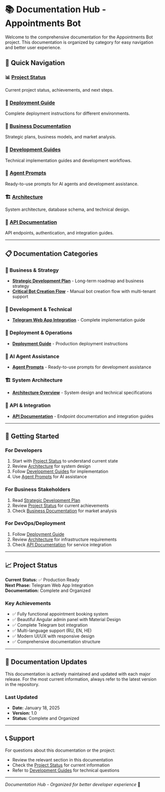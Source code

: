 # 📚 Documentation Hub - Appointments Bot

Welcome to the comprehensive documentation for the Appointments Bot project. This documentation is organized by category for easy navigation and better user experience.

## 🎯 Quick Navigation

### 📊 [Project Status](./PROJECT_CHECKPOINT_2025.md)
Current project status, achievements, and next steps.

### 🚀 [Deployment Guide](./deployment/)
Complete deployment instructions for different environments.

### 💼 [Business Documentation](./business/)
Strategic plans, business models, and market analysis.

### 🔧 [Development Guides](./development/)
Technical implementation guides and development workflows.

### 🤖 [Agent Prompts](./agent-prompts/)
Ready-to-use prompts for AI agents and development assistance.

### 🏗️ [Architecture](./architecture/)
System architecture, database schema, and technical design.

### 🔌 [API Documentation](./api/)
API endpoints, authentication, and integration guides.

---

## 📋 Documentation Categories

### 🏢 Business & Strategy
- **[Strategic Development Plan](./business/STRATEGIC_DEVELOPMENT_PLAN.md)** - Long-term roadmap and business strategy
- **[Critical Bot Creation Flow](./business/CRITICAL_BOT_CREATION_FLOW.md)** - Manual bot creation flow with multi-tenant support

### 🔧 Development & Technical
- **[Telegram Web App Integration](./development/TELEGRAM_WEBAPP_INTEGRATION_GUIDE.md)** - Complete implementation guide

### 🚀 Deployment & Operations
- **[Deployment Guide](./deployment/DEPLOYMENT_GUIDE.md)** - Production deployment instructions

### 🤖 AI Agent Assistance
- **[Agent Prompts](./agent-prompts/)** - Ready-to-use prompts for development assistance

### 🏗️ System Architecture
- **[Architecture Overview](./architecture/)** - System design and technical specifications

### 🔌 API & Integration
- **[API Documentation](./api/)** - Endpoint documentation and integration guides

---

## 🎯 Getting Started

### For Developers
1. Start with [Project Status](./PROJECT_CHECKPOINT_2025.md) to understand current state
2. Review [Architecture](./architecture/) for system design
3. Follow [Development Guides](./development/) for implementation
4. Use [Agent Prompts](./agent-prompts/) for AI assistance

### For Business Stakeholders
1. Read [Strategic Development Plan](./business/STRATEGIC_DEVELOPMENT_PLAN.md)
2. Review [Project Status](./PROJECT_CHECKPOINT_2025.md) for current achievements
3. Check [Business Documentation](./business/) for market analysis

### For DevOps/Deployment
1. Follow [Deployment Guide](./deployment/DEPLOYMENT_GUIDE.md)
2. Review [Architecture](./architecture/) for infrastructure requirements
3. Check [API Documentation](./api/) for service integration

---

## 📈 Project Status

**Current Status:** ✅ Production Ready  
**Next Phase:** Telegram Web App Integration  
**Documentation:** Complete and Organized  

### Key Achievements
- ✅ Fully functional appointment booking system
- ✅ Beautiful Angular admin panel with Material Design
- ✅ Complete Telegram bot integration
- ✅ Multi-language support (RU, EN, HE)
- ✅ Modern UI/UX with responsive design
- ✅ Comprehensive documentation structure

---

## 🔄 Documentation Updates

This documentation is actively maintained and updated with each major release. For the most current information, always refer to the latest version in the repository.

### Last Updated
- **Date:** January 18, 2025
- **Version:** 1.0
- **Status:** Complete and Organized

---

## 📞 Support

For questions about this documentation or the project:
- Review the relevant section in this documentation
- Check the [Project Status](./PROJECT_CHECKPOINT_2025.md) for current information
- Refer to [Development Guides](./development/) for technical questions

---

*Documentation Hub - Organized for better developer experience* 🚀
